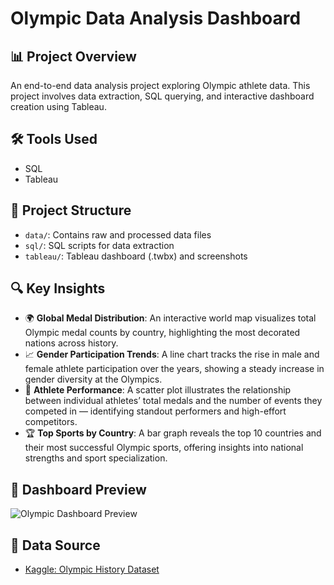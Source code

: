 # Olympic Data Analysis Dashboard

## 📊 Project Overview
An end-to-end data analysis project exploring Olympic athlete data. This project involves data extraction, SQL querying, and interactive dashboard creation using Tableau.

## 🛠️ Tools Used
- SQL
- Tableau

## 📂 Project Structure
- `data/`: Contains raw and processed data files
- `sql/`: SQL scripts for data extraction
- `tableau/`: Tableau dashboard (.twbx) and screenshots

## 🔍 Key Insights

- 🌍 **Global Medal Distribution**: An interactive world map visualizes total Olympic medal counts by country, highlighting the most decorated nations across history.
- 📈 **Gender Participation Trends**: A line chart tracks the rise in male and female athlete participation over the years, showing a steady increase in gender diversity at the Olympics.
- 🎯 **Athlete Performance**: A scatter plot illustrates the relationship between individual athletes’ total medals and the number of events they competed in — identifying standout performers and high-effort competitors.
- 🏆 **Top Sports by Country**: A bar graph reveals the top 10 countries and their most successful Olympic sports, offering insights into national strengths and sport specialization.

## 📌 Dashboard Preview
![Olympic Dashboard Preview](https://github.com/Blake-Allan-Smith/Olympics-Data/releases/download/screenshot/Olympics.Data.Dashboard.png)

## 📁 Data Source
- [Kaggle: Olympic History Dataset](https://www.kaggle.com/datasets/heesoo37/120-years-of-olympic-history-athletes-and-results)
